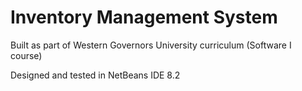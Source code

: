 # Inventory Management System

Built as part of Western Governors University curriculum (Software I course)

Designed and tested in NetBeans IDE 8.2
